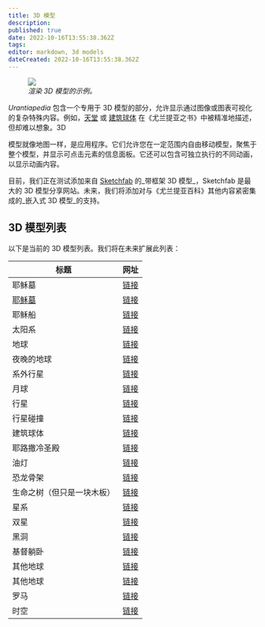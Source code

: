 ```yaml
---
title: 3D 模型
description:
published: true
date: 2022-10-16T13:55:38.362Z
tags:
editor: markdown, 3d models
dateCreated: 2022-10-16T13:55:38.362Z
---
```


<figure id="Sample_fig_5" class="image urantiapedia">
<img src="/image/help/sample_page_3d.jpg">
<figcaption><em>渲染 3D 模型的示例。</em></figcaption>
</figure>

_Urantiapedia_ 包含一个专用于 3D 模型的部分，允许显示通过图像或图表可视化的复杂特殊内容。例如，[天堂](/en/topic/Paradise) 或 [建筑球体](/en/topic/architectural_spheres) 在《尤兰提亚之书》中被精准地描述，但却难以想象。3D

模型就像地图一样，是应用程序。它们允许您在一定范围内自由移动模型，聚焦于整个模型，并显示可点击元素的信息面板。它还可以包含可独立执行的不同动画，以显示动画内容。

目前，我们正在测试添加来自 [Sketchfab](https://sketchfab.com/) 的_带框架 3D 模型_，Sketchfab 是最大的 3D 模型分享网站。未来，我们将添加对与《尤兰提亚百科》其他内容紧密集成的_嵌入式 3D 模型_的支持。

## 3D 模型列表

以下是当前的 3D 模型列表。我们将在未来扩展此列表：

| 标题 | 网址 |
| --- | --- |
| 耶稣墓 | [链接](https://sketchfab.com/3d-models/tumba-de-jesustomb-of-jesus-e9c096128e0940ecb6baee63d416f09a) |
| [耶稣墓](/en/3dmodel/Jesus_tomb_2) | [链接](https://sketchfab.com/3d-models/jesus-resurrection-319fbee72f7a44458d6258b4a5c0b60f) |
| 耶稣船 | [链接](https://sketchfab.com/3d-models/barca-de-jesusjesus-boat-1838bc41b0a444a5b7980f8143e7207b) | |
太阳系 | [链接](https://sketchfab.com/3d-models/sistema-solarsolar-system-4bdea06e65994ce58a8d43cec567251c) |
| 地球 | [链接](https://sketchfab.com/3d-models/earth-planet-model-cb680d38bee541a5ab4ef331e323fa2d) |
| 夜晚的地球 | [链接](https://sketchfab.com/3d-models/planet-earth-at-night-976f613d266648928c3881b6728ee1ec) |
| 系外行星 | [链接](https://sketchfab.com/3d-models/exo-planet-tetra-xc-120-9-4ef7e65080bb41639e2d80d62867fbeb) |
| 月球 | [链接](https://sketchfab.com/3d-models/moon-fc1e78cfc65549c6a49e88ba599b7901) |
| 行星 | [链接](https://sketchfab.com/baxterbaxter/collections/planets-82b7abd4e0644304b65fdc5af7d0aa72) |
| 行星碰撞 | [链接](https://sketchfab.com/3d-models/twin-world-delta-exploration-7275f84a809e4b6ba6b7c02ebefa68db) |
| 建筑球体 | [链接](https://sketchfab.com/3d-models/moons-heart-station-fc9c7d8de67c4cafa116fa3342eadb07) |
| 耶路撒冷圣殿 | [链接](https://sketchfab.com/3d-models/temple-of-jerusalem-a7f30ea386d14efc9ed91acd2f4c6e84) |
| 油灯 | [链接](https://sketchfab.com/3d-models/lampara-de-aceiteoil-lamp-ddf2c5c86fea4debba0a3fbfcd4a6695) |
|恐龙骨架 | [链接](https://sketchfab.com/3d-models/esqueleto-de-dinosauriodinosaur-eskeleton-9752375969f046d584b0703b68c16be8)|
| 生命之树（但只是一块木板）| [链接](https://sketchfab.com/3d-models/el-arbol-de-la-vidathe-tree-of-life-a5f9e198fb184781a97120beb038c89f) |
| 星系 | [链接](https://sketchfab.com/3d-models/need-some-space-d6521362b37b48e3a82bce4911409303) |
| 双星 | [链接](https://sketchfab.com/3d-models/low-mass-x-ray-binary-lmxb-5bcff94396d34cca9209f2177a110d42) |
| 黑洞 | [链接](https://sketchfab.com/3d-models/blackhole-74cbeaeae2174a218fe9455d77902b5c) |
| 基督躺卧 | [链接](https://sketchfab.com/3d-models/cristo-yacente-recumbent-christ-50702eb4422140f79346a3fcb7b14d15) |
| 其他地球 | [链接](https://sketchfab.com/3d-models/earth-like-3cc8fb92638b4395b5746ecf3c58c6bd) |
| 其他地球 | [链接](https://sketchfab.com/3d-models/kepler-452b-fa77ec86529e4591b50234946d2f147b) |
| 罗马 | [链接](https://sketchfab.com/3d-models/rome-0304c6618b984328a6829d474b6e87b4) |
| 时空 | [链接](https://sketchfab.com/3d-models/gravity-bending-space-time-749a8acac04049a89dc8d02054a02ee8) |